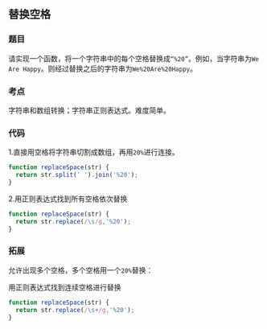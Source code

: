 ## 替换空格

### 题目

请实现一个函数，将一个字符串中的每个空格替换成`“%20”`。例如，当字符串为`We Are Happy`。则经过替换之后的字符串为`We%20Are%20Happy`。

### 考点

字符串和数组转换；字符串正则表达式。难度简单。


### 代码

1.直接用空格将字符串切割成数组，再用`20%`进行连接。

```js
function replaceSpace(str) {
  return str.split(' ').join('%20');
}
```

2.用正则表达式找到所有空格依次替换

```js
function replaceSpace(str) {
  return str.replace(/\s/g,'%20');
}
```

### 拓展

允许出现多个空格，多个空格用一个`20%`替换：

用正则表达式找到连续空格进行替换

```js
function replaceSpace(str) {
  return str.replace(/\s+/g,'%20');
}
```
